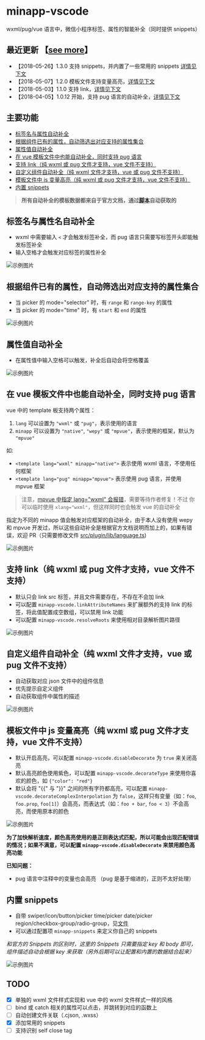 # minapp-vscode

wxml/pug/vue 语言中，微信小程序标签、属性的智能补全（同时提供 snippets）


## 最近更新 【[see more](https://github.com/qiu8310/minapp/blob/master/packages/minapp-vscode/CHANGELOG.md)】

* 【2018-05-26】1.3.0 支持 snippets，并内置了一些常用的 snippets [详情见下文](#snippets)
* 【2018-05-07】1.2.0 模板文件支持变量高亮，[详情见下文](#highlight)
* 【2018-05-03】1.1.0 支持 link，[详情见下文](#link)
* 【2018-04-05】1.0.12 开始，支持 pug 语言的自动补全，[详情见下文](#vue)

<!-- <div style="color:red; font-size: 1.6em;">重要通知：由于旧版本不小心被我删除了，所以请 1.0.7 版本之前的用户删除旧版本再重新安装新版本；否则可能会无法成功安装新版本，并且也得不到新版本的推送！</div> -->

## 主要功能

* [标签名与属性自动补全](#tag-and-attr)
* [根据组件已有的属性，自动筛选出对应支持的属性集合](#smart-attr)
* [属性值自动补全](#attr-value)
* [在 vue 模板文件中也能自动补全，同时支持 pug 语言](#vue)
* [支持 link（纯 wxml 或 pug 文件才支持，vue 文件不支持）](#link)
* [自定义组件自动补全（纯 wxml 文件才支持，vue 或 pug 文件不支持）](#custom-component)
* [模板文件中 js 变量高亮（纯 wxml 或 pug 文件才支持，vue 文件不支持）](#highlight)
* [内置 snippets](#snippets)

> **所有自动补全的模板数据都来自于官方文档，通过[脚本](https://github.com/qiu8310/minapp/tree/master/packages/minapp-generator)自动获取的**

<a id="tag-and-attr"></a>

## 标签名与属性名自动补全

* wxml 中需要输入 `<` 才会触发标签补全，而 pug 语言只需要写标签开头即能触发标签补全
* 输入空格才会触发对应标签的属性补全

![示例图片](https://n1image.hjfile.cn/res7/2018/03/01/13631761451ae134c6eb3ea2ed1a6a12.gif)

<a id="smart-attr"></a>

## 根据组件已有的属性，自动筛选出对应支持的属性集合

- 当 picker 的 mode="selector" 时，有 `range` 和 `range-key` 的属性
- 当 picker 的 mode="time" 时，有 `start` 和 `end` 的属性

![示例图片](https://n1image.hjfile.cn/res7/2018/03/09/5c5704b51a37df84b5c6663d29a545f6.gif)


<a id="attr-value"></a>

## 属性值自动补全

- 在属性值中输入空格可以触发，补全后自动会将空格覆盖

![示例图片](https://n1image.hjfile.cn/res7/2018/03/10/aaba780a36f1de1b87687295bc6fc922.gif)


<a id="vue"></a>

## 在 vue 模板文件中也能自动补全，同时支持 pug 语言

vue 中的 template 板支持两个属性：

1. `lang` 可以设置为 `"wxml"` 或 `"pug"`，表示使用的语言
2. `minapp` 可以设置为 `"native"`, `"wepy"` 或 `"mpvue"`，表示使用的框架，默认为 `"mpvue"`

如:

* `<template lang="wxml" minapp="native">`   表示使用 wxml 语言，不使用任何框架
* `<template lang="pug" minapp="mpvue">`     表示使用 pug 语言，并使用 mpvue 框架

> 注意，[mpvue 中指定 lang="wxml" 会报错](https://github.com/Meituan-Dianping/mpvue/issues/208)，需要等待作者修复！不过
> 你可以临时使用 `xlang="wxml"`，但这样同时也会触发 vue 的自动补全

指定为不同的 minapp 值会触发对应框架的自动补全，由于本人没有使用 wepy 和 mpvue 开发过，所以这些自动补全是根据官方文档说明而加上的，如果有错误，欢迎 PR（只需要修改文件 [src/plugin/lib/language.ts](https://github.com/qiu8310/minapp/blob/master/packages/minapp-vscode/src/plugin/lib/language.ts))

![示例图片](https://n1image.hjfile.cn/res7/2018/04/09/0b4573624091b04566232c38df08e323.gif)



<a id="link"></a>

## 支持 link（纯 wxml 或 pug 文件才支持，vue 文件不支持）

- 默认只会 link src 标签，并且文件需要存在，不存在不会加 link
- 可以配置 `minapp-vscode.linkAttributeNames` 来扩展额外的支持 link 的标签，将此值配置成空数组，可以禁用 link 功能
- 可以配置 `minapp-vscode.resolveRoots` 来使用相对目录解析图片路径


![示例图片](https://n1image.hjfile.cn/res7/2018/04/27/dd7f301dc1e1593209d7f7ac169fd047.gif)


<a id="custom-component"></a>

## 自定义组件自动补全（纯 wxml 文件才支持，vue 或 pug 文件不支持）

- 自动获取对应 json 文件中的组件信息
- 优先提示自定义组件
- 自动获取组件中属性的描述

![示例图片](https://n1image.hjfile.cn/res7/2018/03/09/fce0b3e9496cae95c1c81523725a1fef.gif)


<a id="highlight"></a>

## 模板文件中 js 变量高亮（纯 wxml 或 pug 文件才支持，vue 文件不支持）

- 默认开启高亮，可以配置 `minapp-vscode.disableDecorate` 为 `true` 来关闭高亮
- 默认高亮颜色使用紫色，可以配置 `minapp-vscode.decorateType` 来使用你喜欢的颜色，如 `{"color": "red"}`
- 默认会将 "{{" 与 "}}" 之间的所有字符都高亮，可以配置 `minapp-vscode.decorateComplexInterpolation` 为 `false`，这样只有变量（如：`foo`, `foo.prop`, `foo[1]`）会高亮，而表达式（如：`foo + bar`, `foo < 3`）不会高亮，而使用原本的颜色

![示例图片](https://n1image.hjfile.cn/res7/2018/05/07/c6dd2e8613fbb02417029fb3dbd302ce.png)

**为了加快解析速度，颜色高亮使用的是正则表达式匹配，所以可能会出现匹配错误的情况；如果不满意，可以配置 `minapp-vscode.disableDecorate` 来禁用颜色高亮功能**

**已知问题：**

- pug 语言中注释中的变量也会高亮 （pug 是基于缩进的，正则不太好处理）


<a id="snippets"></a>

## 内置 snippets

  - 自带 swiper/icon/button/picker time/picker date/picker region/checkbox-group/radio-group，见[文件](https://github.com/qiu8310/minapp/blob/master/packages/minapp-vscode/src/plugin/res/snippets.ts)
  - 可以通过配置项 `minapp-snippets` 来定义你自己的 snippets

  _和官方的 Snippets 的区别时，这里的 Snippets 只需要指定 key 和 body 即可，组件描述自动会根据 key 来获取（另外后期可以让配置和内置的数据结合起来）_

  ![示例图片](https://n1image.hjfile.cn/res7/2018/05/26/4a25927085e96e6bd9f05bf735621a8b.gif)

## TODO

* [x] 单独的 wxml 文件样式实现和 vue 中的 wxml 文件样式一样的风格
* [ ] bind 或 catch 相关的属性可以点击，并跳转到对应的函数上
* [ ] 自动创建文件关联（.cjson, .wxss）
* [x] 添加常用的 snippets
* [ ] 支持识别 self close tag
